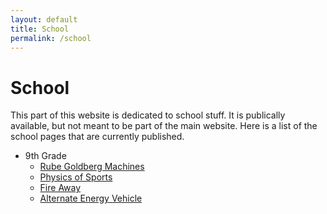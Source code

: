 ```yaml
---
layout: default
title: School
permalink: /school
---
```

# School
This part of this website is dedicated to school stuff.  It is publically available, but not meant to be part of the main website.  Here is a list of the school pages that are currently published.
- 9th Grade
    - [Rube Goldberg Machines](/school/9/rubegoldberg)
    - [Physics of Sports](/school/9/physicsofsports)
    - [Fire Away](/school/9/fireaway)
    - [Alternate Energy Vehicle](/school/9/physicsofsports)
